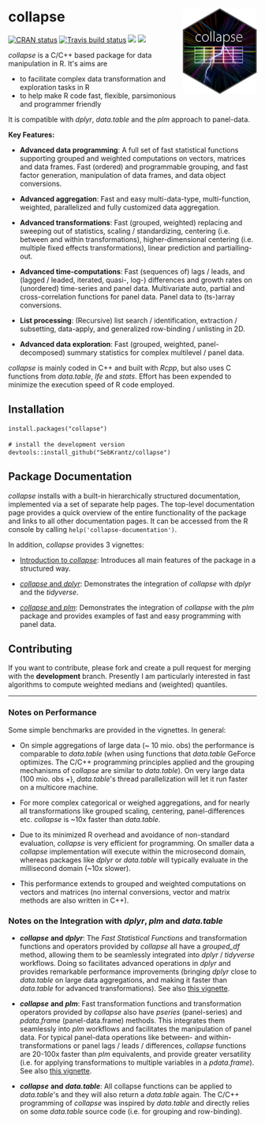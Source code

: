 # collapse <img src='inst/figures/collapse logo small.png' width="150px" align="right" />

<!-- badges: start -->
[![CRAN status](https://www.r-pkg.org/badges/version/collapse)](https://cran.r-project.org/package=collapse)
[![Travis build status](https://travis-ci.com/SebKrantz/collapse.svg?branch=master)](https://travis-ci.com/SebKrantz/collapse)
![](http://cranlogs.r-pkg.org/badges/collapse?color=orange)
![](http://cranlogs.r-pkg.org/badges/grand-total/collapse?color=brightgreen)
<!-- badges: end -->

*collapse* is a C/C++ based package for data manipulation in R. It's aims are

* to facilitate complex data transformation and exploration tasks in R
* to help make R code fast, flexible, parsimonious and programmer friendly 

It is compatible with *dplyr*, *data.table* and the *plm* approach to panel-data.

**Key Features:**

*  **Advanced data programming**: A full set of fast statistical functions 
        supporting grouped and weighted computations on vectors, matrices and 
        data frames. Fast (ordered) and programmable grouping, and fast factor 
        generation, manipulation of data frames, and data object conversions.

*  **Advanced aggregation**: Fast and easy multi-data-type, multi-function, 
        weighted, parallelized and fully customized data aggregation.

*  **Advanced transformations**: Fast (grouped, weighted) replacing and 
        sweeping out of statistics, scaling / standardizing, centering (i.e. 
        between and within transformations), higher-dimensional centering 
        (i.e. multiple fixed effects transformations), linear 
        prediction and partialling-out. 

*  **Advanced time-computations**: Fast (sequences of) lags / leads, and 
        (lagged / leaded, iterated, quasi-, log-) differences and growth 
        rates on (unordered) time-series and panel data. Multivariate auto, 
        partial and cross-correlation functions for panel data. 
        Panel data to (ts-)array conversions. 

*  **List processing**: (Recursive) list search / identification, extraction / 
        subsetting, data-apply, and generalized row-binding / unlisting in 2D.

* **Advanced data exploration**: Fast (grouped, weighted, panel-decomposed) 
        summary statistics for complex multilevel / panel data. 

*collapse* is mainly coded in C++ and built with *Rcpp*, but also uses C functions from *data.table*, *lfe* and *stats*. Effort has been expended to minimize the 
execution speed of R code employed. 

## Installation

```{r}
install.packages("collapse")

# install the development version
devtools::install_github("SebKrantz/collapse")
```

## Package Documentation
*collapse* installs with a built-in hierarchically structured documentation, implemented via a set of separate help pages. The top-level documentation page provides a quick overview of the entire functionality of the package and links to all other documentation pages. It can be accessed from the R console by calling `help('collapse-documentation')`. 

In addition, *collapse* provides 3 vignettes:

* [Introduction to *collapse*](<https://cran.r-project.org/web/packages/collapse/vignettes/collapse_intro.html>): Introduces all main features of the package in a structured way.

* [*collapse* and *dplyr*](<https://cran.r-project.org/web/packages/collapse/vignettes/collapse_and_dplyr.html>): Demonstrates the integration of *collapse* with *dplyr* and the *tidyverse*.

* [*collapse* and *plm*](<https://cran.r-project.org/web/packages/collapse/vignettes/collapse_and_plm.html>): Demonstrates the integration of *collapse* with the *plm* package and provides examples of fast and easy programming with panel data. 

## Contributing

If you want to contribute, please fork and create a pull request for merging with the **development** branch. Presently I am particularly interested in fast algorithms to compute weighted medians and (weighted) quantiles. 


***

### Notes on Performance 
Some simple benchmarks are provided in the vignettes. In general:

* On simple aggregations of large data (~ 10 mio. obs) the performance is comparable to *data.table* (when using functions that *data.table* GeForce optimizes. The C/C++ programming principles applied and the grouping mechanisms of *collapse* are similar to *data.table*). On very large data (100 mio. obs +), *data.table*'s thread parallelization will let it run faster on a multicore machine. 

* For more complex categorical or weighed aggregations, and for nearly all transformations like grouped scaling, centering, panel-differences etc. *collapse* is ~10x faster than *data.table*. 

* Due to its minimized R overhead and avoidance of non-standard evaluation, *collapse* is very efficient for programming. On smaller data a *collapse* implementation will execute within the microsecond domain, whereas packages like *dplyr* or *data.table* will typically evaluate in the millisecond domain (~10x slower).

* This performance extends to grouped and weighted computations on vectors and matrices (no internal conversions, vector and matrix methods are also written in C++). 

<!-- *collapse* is not limited to programming with data.frames and it is class-secure and attribute-preserving (thus it can be applied to data.table's, tibbles, grouped tibbles etc. and also to special atomic objects like time-series and time-series matrices etc.). -->

### Notes on the Integration with *dplyr*, *plm* and *data.table* 

* ***collapse*** **and** ***dplyr***: The *Fast Statistical Functions* and transformation functions and operators provided by *collapse* all have a *grouped_df* method, allowing them to be seamlessly integrated into *dplyr* / *tidyverse* workflows. Doing so facilitates advanced operations in *dplyr* and provides remarkable performance improvements (bringing *dplyr* close to *data.table* on large data aggregations, and making it faster than *data.table* for advanced transformations). See also [this vignette](<https://cran.r-project.org/web/packages/collapse/vignettes/collapse_and_dplyr.html>). 

* ***collapse*** **and** ***plm***: Fast transformation functions and transformation operators provided by *collapse* also have *pseries* (panel-series) and *pdata.frame* (panel-data.frame) methods. This integrates them seamlessly into *plm* workflows and facilitates the manipulation of panel data. For typical panel-data operations like between- and within-transformations or panel lags / leads / differences, *collapse* functions are 20-100x faster than *plm* equivalents, and provide greater versatility (i.e. for applying transformations to multiple variables in a *pdata.frame*). See also [this vignette](<https://cran.r-project.org/web/packages/collapse/vignettes/collapse_and_plm.html>).

* ***collapse*** **and** ***data.table***: All collapse functions can be applied to *data.table*'s and they will also return a *data.table* again. The C/C++ programming of *collapse* was inspired by *data.table* and directly relies on some *data.table* source code (i.e. for grouping and row-binding). 


